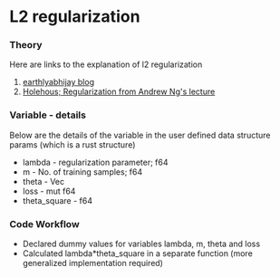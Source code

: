 # L2 regularization

### Theory

Here are links to the explanation of l2 regularization  
1. [earthlyabhijay blog](https://earthlyabhijay.wordpress.com/2016/12/06/regularization/)  
2. [Holehous; Regularization from Andrew Ng's lecture ](http://www.holehouse.org/mlclass/07_Regularization.html)  

### Variable - details

Below are the details of the variable in the user defined data structure params (which is a rust structure)

* lambda - regularization parameter; f64
* m - No. of training samples; f64
* theta - Vec<f64>
* loss - mut f64
* theta_square - f64

### Code Workflow

* Declared dummy values for variables lambda, m, theta and loss
* Calculated lambda*theta_square in a separate function (more generalized implementation required)
